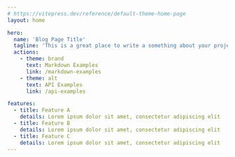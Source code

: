 ```yaml
---
# https://vitepress.dev/reference/default-theme-home-page
layout: home

hero:
  name: 'Blog Page Title'
  tagline: 'This is a great place to write a something about your project.'
  actions:
    - theme: brand
      text: Markdown Examples
      link: /markdown-examples
    - theme: alt
      text: API Examples
      link: /api-examples

features:
  - title: Feature A
    details: Lorem ipsum dolor sit amet, consectetur adipiscing elit
  - title: Feature B
    details: Lorem ipsum dolor sit amet, consectetur adipiscing elit
  - title: Feature C
    details: Lorem ipsum dolor sit amet, consectetur adipiscing elit
---
```

